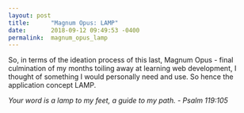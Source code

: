 ```yaml
---
layout: post
title:      "Magnum Opus: LAMP"
date:       2018-09-12 09:49:53 -0400
permalink:  magnum_opus_lamp
---
```




So, in terms of the ideation process of this last, Magnum Opus - final culmination of my months toiling away at learning web development, I thought of something I would personally need and use. 
So hence the application concept LAMP.

*Your word is a lamp to my feet, a guide to my path. - Psalm 119:105*




